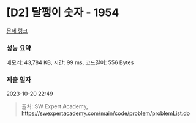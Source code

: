 # [D2] 달팽이 숫자 - 1954 

[문제 링크](https://swexpertacademy.com/main/code/problem/problemDetail.do?contestProbId=AV5PobmqAPoDFAUq) 

### 성능 요약

메모리: 43,784 KB, 시간: 99 ms, 코드길이: 556 Bytes

### 제출 일자

2023-10-20 22:49



> 출처: SW Expert Academy, https://swexpertacademy.com/main/code/problem/problemList.do